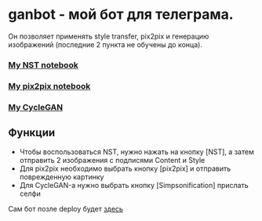# ganbot - мой бот для телеграма. 
Он позволяет применять style transfer, pix2pix и генерацию изображений (последние 2 пункта не обучены до конца).
### [My NST notebook](https://colab.research.google.com/drive/1ASOWtY42q5enS1E3-fxhr7ESVlCFZdNU?usp=sharing)
### [My pix2pix notebook](https://colab.research.google.com/drive/1zCaa0Dwmdxpo7ANc8QrSHitH7pyLO2Wt?usp=sharing)
### [My CycleGAN](https://colab.research.google.com/drive/1zCaa0Dwmdxpo7ANc8QrSHitH7pyLO2Wt?usp=sharing)

## Функции
* Чтобы воспользоваться NST, нужно нажать на кнопку [NST], а затем отправить 2 изображения с подписями Content и Style
* Для pix2pix необходимо выбрать кнопку [pix2pix] и отправить поврежденную картинку
* Для CycleGAN-а нужно выбрать кнопку [Simpsonification] прислать селфи

Сам бот позле deploy будет [здесь](http://t.me/SimpsonifyGAN_bot)
